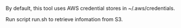 By default, this tool uses AWS credential stores in ~/.aws/credentials. 

Run script run.sh to retrieve infomation from S3.
